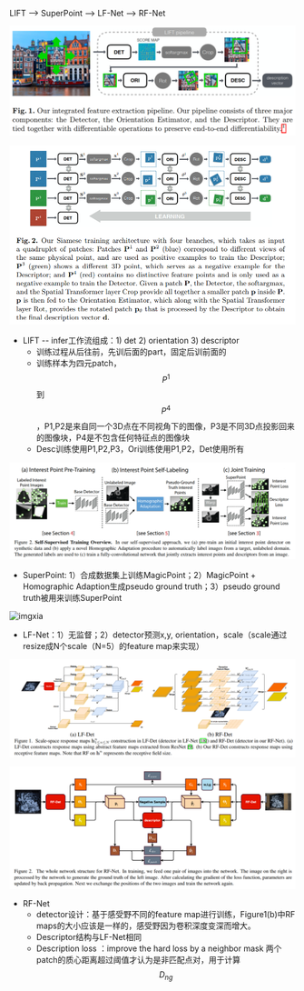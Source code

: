 LIFT --> SuperPoint --> LF-Net --> RF-Net

![image-20211101164745924](1101.assets/image-20211101164745924.png)

![image-20211101164831353](1101.assets/image-20211101164831353.png)

* LIFT -- infer工作流组成：1) det 2) orientation 3) descriptor
  * 训练过程从后往前，先训后面的part，固定后训前面的
  * 训练样本为四元patch，$$P^1$$到$$P^4$$，P1,P2是来自同一个3D点在不同视角下的图像，P3是不同3D点投影回来的图像块，P4是不包含任何特征点的图像块
  * Desc训练使用P1,P2,P3，Ori训练使用P1,P2，Det使用所有



![image-20211101170824628](1101.assets/image-20211101170824628.png)

* SuperPoint: 1）合成数据集上训练MagicPoint；2）MagicPoint + Homographic Adaption生成pseudo ground truth；3）pseudo ground truth被用来训练SuperPoint



![img](https://img-blog.csdnimg.cn/20200308104920399.jpeg?x-oss-process=image/watermark,type_ZmFuZ3poZW5naGVpdGk,shadow_10,text_aHR0cHM6Ly9ibG9nLmNzZG4ubmV0L3FxXzMyOTA3NDkx,size_16,color_FFFFFF,t_70)xia

* LF-Net：1）无监督；2）detector预测x,y, orientation，scale（scale通过resize成N个scale（N=5）的feature map来实现）



![image-20211102112125556](1101.assets/image-20211102112125556.png)

![image-20211102113637495](1101.assets/image-20211102113637495.png)

* RF-Net
  * detector设计：基于感受野不同的feature map进行训练，Figure1(b)中RF maps的大小应该是一样的，感受野因为卷积深度变深而增大。
  * Descriptor结构与LF-Net相同
  * Description loss ：improve the hard loss by a neighbor mask  两个patch的质心距离超过阈值才认为是非匹配点对，用于计算$$D_{ng}$$


